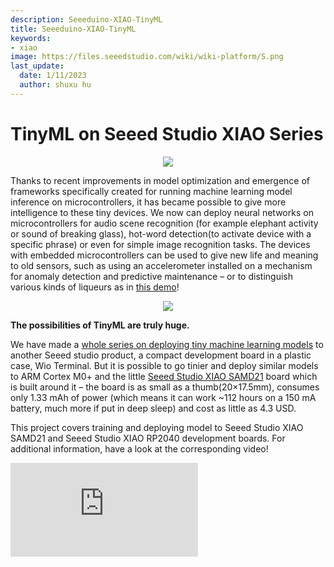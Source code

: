 ```yaml
---
description: Seeeduino-XIAO-TinyML
title: Seeeduino-XIAO-TinyML
keywords:
- xiao
image: https://files.seeedstudio.com/wiki/wiki-platform/S.png
last_update:
  date: 1/11/2023
  author: shuxu hu
---
```

# TinyML on Seeed Studio XIAO Series

<div align="center"><img width={400} src="https://files.seeedstudio.com/wiki/Wio-Terminal-TinyML-EI-1/Seeeduino-XIAO-pinout.jpg" /></div>


Thanks to recent improvements in model optimization and emergence of frameworks specifically created for running machine learning model inference on microcontrollers, it has became possible to give more intelligence to these tiny devices. We now can deploy neural networks on microcontrollers for audio scene recognition (for example elephant activity or sound of breaking glass), hot-word detection(to activate device with a specific phrase) or even for simple image recognition tasks. The devices with embedded microcontrollers can be used to give new life and meaning to old sensors, such as using an accelerometer installed on a mechanism for anomaly detection and predictive maintenance – or to distinguish various kinds of liqueurs as in [this demo](https://wiki.seeedstudio.com/Wio-Terminal-Edge-Impulse-Distinguish-Alochol/)! 
<div align="center"><img src="https://files.seeedstudio.com/wiki/Wio-Terminal-Edge-Impulse/booze.jpg" /></div>


**The possibilities of TinyML are truly huge.**

We have made a [whole series on deploying tiny machine learning models](https://wiki.seeedstudio.com/Wio-Terminal-TinyML/) to another Seeed studio product, a compact development board in a plastic case, Wio Terminal. But it is possible to go tinier and deploy similar models to ARM Cortex M0+ and the little [Seeed Studio XIAO SAMD21](https://www.seeedstudio.com/Seeeduino-XIAO-Arduino-Microcontroller-SAMD21-Cortex-M0+-p-4426.html) board which is built around it – the board is as small as a thumb(20×17.5mm), consumes only 1.33 mAh of power (which means it can work ~112 hours on a 150 mA battery, much more if put in deep sleep) and cost as little as 4.3 USD.

This project covers training and deploying model to Seeed Studio XIAO SAMD21 and Seeed Studio XIAO RP2040 development boards. For additional information, have a look at the corresponding video!

<iframe width={560} height={315} src="https://www.youtube.com/embed/04_7U8MzVKg" frameBorder={0} allow="accelerometer; autoplay; encrypted-media; gyroscope; picture-in-picture" allowFullScreen />


## Data acquisition and model training

Software engineers spend a lot of time in front of the glowing screen on my chair. And later in the day it becomes difficult to maintain a proper pose. If only there was a way to make a device that could learn your specific body position for proper and wrong poses and warn you when you slouch too much or go into “Python pose”… Wait a moment, there is!

<div align="center"><img src="https://files.seeedstudio.com/wiki/Seeeduino-XIAO/img/utxkrcg5yss61.png" /></div>


The best sensor for the task that will provide the data for machine learning model is obviously accelerometer. The original Seeed Studio XIAO SAMD21 and Seeed Studio XIAO RP2040, being very small do not come equipped with accelerometer sensor, while newer Seeed Studio XIAO nRF52840 Sense comes with built-in accelerometer. 

If you use original Seeed Studio XIAO SAMD21 and Seeed Studio XIAO RP2040, you can connect [Grove LIS3DH accelerometer](https://wiki.seeedstudio.com/Grove-3-Axis-Digital-Accelerometer-LIS3DHTR/) module to [Seeed Studio XIAO expansion board](https://www.seeedstudio.com/Seeeduino-XIAO-Expansion-board-p-4746.html) and start collecting the data. Collect 3 data samples for each posture, 60 seconds each with device attached to a t-shirt on your back.

<div align="center"><img src="https://files.seeedstudio.com/wiki/Seeeduino-XIAO/img/image-31.png" /></div>


For each sample, maintain the same pose, but include some arm, head and torso movements to simulate normal activity.

<div align="center"><img src="https://files.seeedstudio.com/wiki/Seeeduino-XIAO/img/image-32.png" /></div>

Choose 5 seconds time window with window shift of 1 second and Flatten processing block, since we are dealing with very slow moving data. A very plain fully connected network provided a good accuracy. In Reference section at the bottom of the article, you can find link to public version of the Edge Impulse project.

<div align="center"><img src="https://files.seeedstudio.com/wiki/Seeeduino-XIAO/img/image-33.png" /></div>

Some improvement can be made by collecting more data and making sure proper and improper postures can be recognized with some variations in device positioning on the clothes. Since the device is thought to be individual usage device it does not need to generalize to different people’s postures and can be easily re-trained. You can check how well it detects your postures after training in Live classification tab.

## Model deployment

After you’re satisfied with accuracy download the resulting model as Arduino library and copy it to your Arduino sketches/libraries folder. You can find sample code in the Reference section at the bottom of the article. The sample code collects 5 second sample, performs the inference and turns on the buzzer if one of the improper poses is detected.

```cpp
void loop()
{

    ei_printf("Sampling...\n");

    // Allocate a buffer here for the values we'll read from the IMU
    float buffer[EI_CLASSIFIER_DSP_INPUT_FRAME_SIZE] = { 0 };

    for (size_t ix = 0; ix < EI_CLASSIFIER_DSP_INPUT_FRAME_SIZE; ix += 3) {
        // Determine the next tick (and then sleep later)
        uint64_t next_tick = micros() + (EI_CLASSIFIER_INTERVAL_MS * 1000);

        lis.getAcceleration(&buffer[ix], &buffer[ix+1], &buffer[ix + 2]);
        buffer[ix + 0] *= CONVERT_G_TO_MS2;
        buffer[ix + 1] *= CONVERT_G_TO_MS2;
        buffer[ix + 2] *= CONVERT_G_TO_MS2;

        delayMicroseconds(next_tick - micros());
    }

    // Turn the raw buffer in a signal which we can the classify
    signal_t signal;
    int err = numpy::signal_from_buffer(buffer, EI_CLASSIFIER_DSP_INPUT_FRAME_SIZE, &signal);
    if (err != 0) {
        ei_printf("Failed to create signal from buffer (%d)\n", err);
        return;
    }

    // Run the classifier
    ei_impulse_result_t result = { 0 };

    err = run_classifier(&signal, &result, debug_nn);
    if (err != EI_IMPULSE_OK) {
        ei_printf("ERR: Failed to run classifier (%d)\n", err);
        return;
    }

    // print the predictions
    ei_printf("Predictions ");
    ei_printf("(DSP: %d ms., Classification: %d ms., Anomaly: %d ms.)",
        result.timing.dsp, result.timing.classification, result.timing.anomaly);
    ei_printf(": \n");
    for (size_t ix = 0; ix < EI_CLASSIFIER_LABEL_COUNT; ix++) {
        ei_printf("    %s: %.5f\n", result.classification[ix].label, result.classification[ix].value);
    }
#if EI_CLASSIFIER_HAS_ANOMALY == 1
    ei_printf("    anomaly score: %.3f\n", result.anomaly);
#endif
    
  if (result.classification[1].value > ALARM_THRESHOLD || result.classification[2].value > ALARM_THRESHOLD)
  {     
  tone(BUZZER_PIN, 523, 250);
  delay(250);
  noTone(BUZZER_PIN);
  delay(250);  
  tone(BUZZER_PIN, 523, 250);
  delay(250);  
  noTone(BUZZER_PIN);    
  }

}
```

Since it is relatively slowly changing data and we do not need fast response times, normal sequential inference pipeline suits this application well.

A step above would be to use the newest Seeed Studio XIAO nRF52840 and connect the device to user’s smartphone, which would allow for better alerts, statistics and so on.

Happy tinkering and remember to keep good posture!

## Reference

- [Edge Impulse Public project](https://studio.edgeimpulse.com/public/20025/latest)

- [Project Github](https://github.com/Seeed-Studio/Seeed_Arduino_Sketchbook/tree/master/examples/SeeeduinoXIAO_TinyML_7_Posture_Detection)